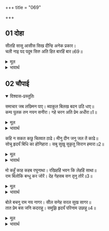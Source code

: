 +++
title = "069"

+++

## 01 दोहा

<div class="audioEmbed"  caption="AIR-वाचनम्" src="https://archive.org/download/rAmcharitmAnas-AIR/EPI-155.mp3"></div>

सीतहि सासु आसीस सिख दीन्हि अनेक प्रकार।  
चली नाइ पद पदुम सिरु अति हित बारहिं बार॥69॥  

<details><summary>मूल</summary>

सीतहि सासु आसीस सिख दीन्हि अनेक प्रकार।  
चली नाइ पद पदुम सिरु अति हित बारहिं बार॥69॥  
</details>

<details><summary>भावार्थ</summary>

सीताजी को सास ने अनेकों प्रकार से आशीर्वाद और शिक्षाएँ दीं और वे (सीताजी) बडे ही प्रेम से बार-बार चरणकमलों में सिर नवाकर चलीं॥69॥  
</details>





## 02 चौपाई
<details open><summary>विश्वास-प्रस्तुतिः</summary>

समाचार जब लछिमन पाए। ब्याकुल बिलख बदन उठि धाए॥  
कम्प पुलक तन नयन सनीरा। गहे चरन अति प्रेम अधीरा॥1॥  
</details>
<details><summary>मूल</summary>

समाचार जब लछिमन पाए। ब्याकुल बिलख बदन उठि धाए॥  
कम्प पुलक तन नयन सनीरा। गहे चरन अति प्रेम अधीरा॥1॥  
</details>

<details><summary>भावार्थ</summary>

जब लक्ष्मणजी ने समाचार पाए, तब वे व्याकुल होकर उदास मुँह उठ दौडे। शरीर काँप रहा है, रोमाञ्च हो रहा है, नेत्र आँसुओं से भरे हैं। प्रेम से अत्यन्त अधीर होकर उन्होन्ने श्री रामजी के चरण पकड लिए॥1॥  
</details>

कहि न सकत कछु चितवत ठाढे। मीनु दीन जनु जल तें काढे॥  
सोचु हृदयँ बिधि का होनिहारा। सबु सुखु सुकृतु सिरान हमारा॥2॥  

<details><summary>मूल</summary>

कहि न सकत कछु चितवत ठाढे। मीनु दीन जनु जल तें काढे॥  
सोचु हृदयँ बिधि का होनिहारा। सबु सुखु सुकृतु सिरान हमारा॥2॥  
</details>

<details><summary>भावार्थ</summary>

वे कुछ कह नहीं सकते, खडे-खडे देख रहे हैं। (ऐसे दीन हो रहे हैं) मानो जल से निकाले जाने पर मछली दीन हो रही हो। हृदय में यह सोच है कि हे विधाता! क्या होने वाला है? क्या हमारा सब सुख और पुण्य पूरा हो गया?॥2॥  
</details>

मो कहुँ काह कहब रघुनाथा। रखिहहिं भवन कि लेहहिं साथा॥  
राम बिलोकि बन्धु कर जोरें। देह गेहसब सन तृनु तोरें॥3॥  

<details><summary>मूल</summary>

मो कहुँ काह कहब रघुनाथा। रखिहहिं भवन कि लेहहिं साथा॥  
राम बिलोकि बन्धु कर जोरें। देह गेहसब सन तृनु तोरें॥3॥  
</details>

<details><summary>भावार्थ</summary>

मुझको श्री रघुनाथजी क्या कहेङ्गे? घर पर रखेङ्गे या साथ ले चलेङ्गे? श्री रामचन्द्रजी ने भाई लक्ष्मण को हाथ जोडे और शरीर तथा घर सभी से नाता तोडे हुए खडे देखा॥3॥  
</details>

बोले बचनु राम नय नागर। सील सनेह सरल सुख सागर॥  
तात प्रेम बस जनि कदराहू। समुझि हृदयँ परिनाम उछाहू॥4॥  

<details><summary>मूल</summary>

बोले बचनु राम नय नागर। सील सनेह सरल सुख सागर॥  
तात प्रेम बस जनि कदराहू। समुझि हृदयँ परिनाम उछाहू॥4॥  
</details>

<details><summary>भावार्थ</summary>

तब नीति में निपुण और शील, स्नेह, सरलता और सुख के समुद्र श्री रामचन्द्रजी वचन बोले- हे तात! परिणाम में होने वाले आनन्द को हृदय में समझकर तुम प्रेमवश अधीर मत होओ॥4॥  
</details>


